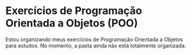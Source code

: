 # Exercícios de Programação Orientada a Objetos (POO)

Estou organizando meus exercícios de Programação Orientada a Objetos para estudos. No momento, a pasta ainda não está totalmente organizada.


